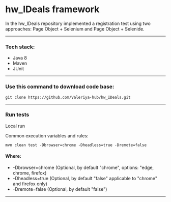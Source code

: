 # hw_IDeals framework

In the hw_IDeals repository implemented a registration test using two approaches: Page Object + Selenium and Page Object + Selenide.

---

### Tech stack:
- Java 8
- Maven
- JUnit

---
### Use this command to download code base:

`git clone https://github.com/Valeriya-hub/hw_IDeals.git`

---

### Run tests

Local run

Common execution variables and rules:

`mvn clean test -Dbrowser=chrome -Dheadless=true -Dremote=false`

#### Where:
- -Dbrowser=chrome (Optional, by default "chrome", options: "edge, chrome, firefox)
- -Dheadless=true (Optional, by default "false" applicable to "chrome" and firefox only)
- -Dremote=false (Optional, by default "false")

---
